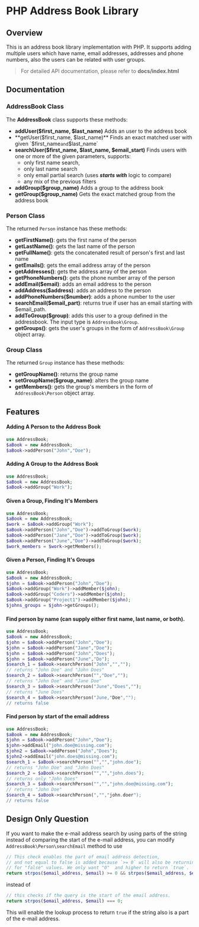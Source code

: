 PHP Address Book Library
=====
Overview
-----
This is an address book library implementation with PHP. It supports adding multiple users which have name, email addresses, addresses and phone numbers, also the users can be related with user groups.
>
> For detailed API documentation, please refer to **docs/index.html**
>

Documentation
-----
### AddressBook Class
The **AddressBook** class supports these methods:

- **addUser($first_name, $last_name)**
   Adds an user to the address book
- **getUser($first_name, $last_name)**
   Finds an exact matched user with given `$first_name` and `$last_name`
- **searchUser($first_name, $last_name, $email_start)**
   Finds users with one or more of the given parameters, supports:
   - only first name search, 
   - only last name search
   - only email partial search (uses ***starts with*** logic to compare)
   - any mix of the previous filters
-  **addGroup($group_name)**
   Adds a group to the address book
-  **getGroup($group_name)**
   Gets the exact matched group from the address book
   
### Person Class
The returned `Person` instance has these methods:
-  **getFirstName()**: gets the first name of the person
-  **getLastName()**: gets the last name of the person
-  **getFullName()**: gets the concatenated result of person's first and last name
-  **getEmails()**: gets the email address array of the person
-  **getAddresses()**: gets the address array of the person
-  **getPhoneNumbers()**: gets the phone number array of the person
-  **addEmail($email)**: adds an email address to the person
-  **addAddress($address)**: adds an address to the person
-  **addPhoneNumbers($number)**: adds a phone number to the user
-  **searchEmail($email_part)**: returns true if user has an email starting with $email_path. 
-  **addToGroup($group)**: adds this user to a group defined in the addressbook. The input type is `AddressBook\Group`.
-  **getGroups()**: gets the user's groups in the form of `AddressBook\Group` object array.

### Group Class
The returned `Group` instance has these methods:
- **getGroupName()**: returns the group name
- **setGroupName($group_name)**: alters the group name
- **getMembers()**: gets the group's members in the form of `AddressBook\Person` object array.

## Features
#### Adding A Person to the Address Book
```php
use AddressBook;
$aBook = new AddressBook;
$aBook->addPerson("John","Doe");
```
#### Adding A Group to the Address Book
```php
use AddressBook;
$aBook = new AddressBook;
$aBook->addGroup("Work");
```
#### Given a Group, Finding It's Members
```php
use AddressBook;
$aBook = new AddressBook;
$work = $aBook->addGroup("Work");
$aBook->addPerson("John","Doe")->addToGroup($work);
$aBook->addPerson("Jane","Doe")->addToGroup($work);
$aBook->addPerson("June","Doe")->addToGroup($work);
$work_members = $work->getMembers();
```

#### Given a Person, Finding It's Groups
```php
use AddressBook;
$aBook = new AddressBook;
$john = $aBook->addPerson("John","Doe");
$aBook->addGroup("Work")->addMember($john);
$aBook->addGroup("Coders")->addMember($john);
$aBook->addGroup("Project1")->addMember($john);
$johns_groups = $john->getGroups();
```

#### Find person by name (can supply either first name, last name, or both).
 ```php
use AddressBook;
$aBook = new AddressBook;
$john = $aBook->addPerson("John","Doe");
$john = $aBook->addPerson("Jane","Doe");
$john = $aBook->addPerson("John","Does");
$john = $aBook->addPerson("June","Do");
$search_1 = $aBook->searchPerson("John","",""); 
// returns "John Doe" and "John Does"
$search_2 = $aBook->searchPerson("","Doe",""); 
// returns "John Doe" and "Jane Doe"
$search_3 = $aBook->searchPerson("June","Does",""); 
// returns "June Does"
$search_4 = $aBook->searchPerson("June,"Doe",""); 
// returns false
```
#### Find person by start of the email address 
```php
use AddressBook;
$aBook = new AddressBook;
$john = $aBook->addPerson("John","Doe");
$john->addEmail("john.doe@missing.com");
$john2 = $aBook->addPerson("John","Does");
$john2->addEmail("john.does@missing.com");
$search_1 = $aBook->searchPerson("","","john.doe"); 
// returns "John Doe" and "John Does"
$search_2 = $aBook->searchPerson("","","john.does"); 
// returns only "John Does"
$search_3 = $aBook->searchPerson("","","john.doe@missing.com"); 
// returns "John Doe"
$search_4 = $aBook->searchPerson(","","john.doer"); 
// returns false
```

## Design Only Question
If you want to make the e-mail address search by using parts of the string instead of comparing the start of the e-mail address, you can modify `AddressBook\Person\searchEmail` method to use 
```php
// This check enables the part of email address detection, 
// and not equal to false is added because `>= 0` will also be returning true 
// for "false" values. We only want "0"  and higher to return `true`.
return strpos($email_address, $email) >= 0 && strpos($email_address, $email) !== false;
```
instead of 
```php
// this checks if the query is the start of the email address.
return strpos($email_address, $email) === 0;
```
This will enable the lookup process to return `true` if the string also is a part of the e-mail address.


